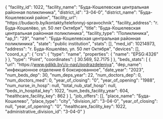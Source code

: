 {
    "facility_id": 1022,
    "facility_name": "Буда-Кошелевская центральная районная поликлиника",
    "district_id": "3-04-0",
    "district_name": "Буда-Кошелевский район",
    "facility_url": "https:\/\/budacrb.by\/kontakty\/telefonnyj-spravochnik",
    "facility_address": "г. Буда-Кошелёво, ул. 50 лет Октября",
    "title": "Буда-Кошелевская центральная районная поликлиника",
    "facility_type": "Поликлиника",
    "ap_1": "29",
    "name": "Буда-Кошелевская центральная районная поликлиника",
    "state": "public institution",
    "stats": [],
    "med_id": 10214973,
    "address": "г. Буда-Кошелёво, ул. 50 лет Октября",
    "devices": [],
    "coord_x_y": {
        "crs": {
            "type": "name",
            "properties": {
                "name": "EPSG:4326"
            }
        },
        "type": "Point",
        "coordinates": [
            30.569,
            52.7175
        ]
    },
    "beds_stats": [
        {
            "url": "https:\/\/www.gdikb.by\/o-nas\/podrazdeleniya",
            "dep_name": "инфекционное отделение 6 боксированное",
            "date_year": "2023",
            "num_beds_dep": 30,
            "num_deps_year": 22,
            "num_doctors_dep": 0,
            "num_doctors_med": 0,
            "year_of_closing": "0",
            "year_of_opening": "1988",
            "num_nurse_in_hosp": null,
            "total_nub_staf_hosp": null,
            "beds_in_hospital_key": 1022,
            "num_beds_facility_year": 604,
            "healthcare_facility_key": 862
        }
    ],
    "job_offers": [],
    "place_name": "Буда-Кошелево",
    "place_type": "city",
    "division_id": "3-04-0",
    "year_of_closing": null,
    "year_of_opening": "0",
    "healthcare_facility_key": 1022,
    "administrative_division_id": "3-04-0"
}
